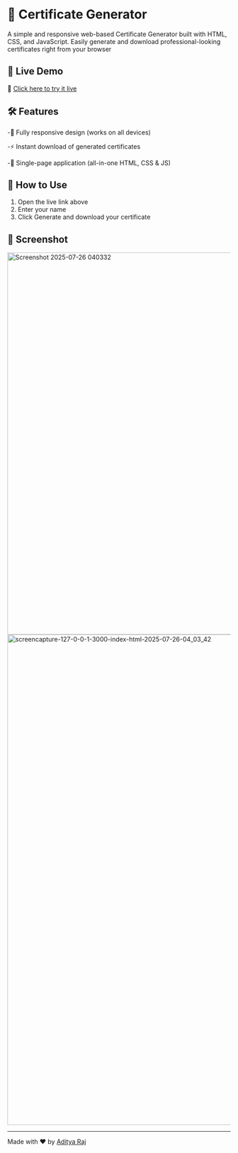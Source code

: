# 📜 Certificate Generator

A simple and responsive web-based Certificate Generator built with HTML, CSS, and JavaScript.
Easily generate and download professional-looking certificates right from your browser 

## 🚀 Live Demo
🔗 [Click here to try it live](https://adityaraj1904.github.io/Certificate-Generator/)

## 🛠 Features

-📱 Fully responsive design (works on all devices)

-⚡ Instant download of generated certificates

-🧩 Single-page application (all-in-one HTML, CSS & JS)

## 📁 How to Use
1. Open the live link above
2. Enter your name
3. Click Generate and download your certificate

## 📸 Screenshot

<img width="1918" height="863" alt="Screenshot 2025-07-26 040332" src="https://github.com/user-attachments/assets/e9f6d96d-b9a5-4b28-bfcd-77d509bb5efe" />
<img width="1920" height="1108" alt="screencapture-127-0-0-1-3000-index-html-2025-07-26-04_03_42" src="https://github.com/user-attachments/assets/555e7aee-f097-4899-a603-9cdad89382f9" />

---

Made with ❤️ by [Aditya Raj](https://github.com/Adityaraj1904)
